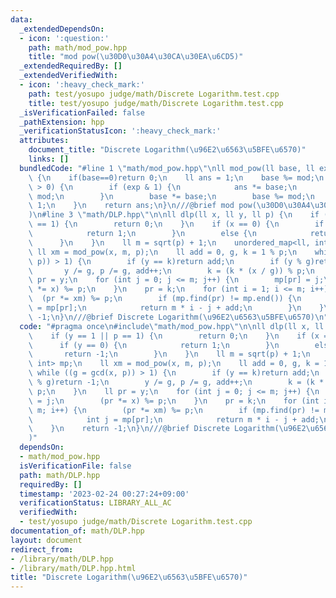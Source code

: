 ```yaml
---
data:
  _extendedDependsOn:
  - icon: ':question:'
    path: math/mod_pow.hpp
    title: "mod pow(\u30D0\u30A4\u30CA\u30EA\u6CD5)"
  _extendedRequiredBy: []
  _extendedVerifiedWith:
  - icon: ':heavy_check_mark:'
    path: test/yosupo judge/math/Discrete Logarithm.test.cpp
    title: test/yosupo judge/math/Discrete Logarithm.test.cpp
  _isVerificationFailed: false
  _pathExtension: hpp
  _verificationStatusIcon: ':heavy_check_mark:'
  attributes:
    document_title: "Discrete Logarithm(\u96E2\u6563\u5BFE\u6570)"
    links: []
  bundledCode: "#line 1 \"math/mod_pow.hpp\"\nll mod_pow(ll base, ll exp, ll mod)\
    \ {\n    if(base==0)return 0;\n    ll ans = 1;\n    base %= mod;\n    while (exp\
    \ > 0) {\n        if (exp & 1) {\n            ans *= base;\n            ans %=\
    \ mod;\n        }\n        base *= base;\n        base %= mod;\n        exp >>=\
    \ 1;\n    }\n    return ans;\n}\n///@brief mod pow(\u30D0\u30A4\u30CA\u30EA\u6CD5\
    )\n#line 3 \"math/DLP.hpp\"\n\nll dlp(ll x, ll y, ll p) {\n    if (y == 1 || p\
    \ == 1) {\n        return 0;\n    }\n    if (x == 0) {\n        if (y == 0) {\n\
    \            return 1;\n        }\n        else {\n            return -1;\n  \
    \      }\n    }\n    ll m = sqrt(p) + 1;\n    unordered_map<ll, int> mp;\n   \
    \ ll xm = mod_pow(x, m, p);\n    ll add = 0, g, k = 1 % p;\n    while ((g = gcd(x,\
    \ p)) > 1) {\n        if (y == k)return add;\n        if (y % g)return -1;\n \
    \       y /= g, p /= g, add++;\n        k = (k * (x / g)) % p;\n    }\n    ll\
    \ pr = y;\n    for (int j = 0; j <= m; j++) {\n        mp[pr] = j;\n        (pr\
    \ *= x) %= p;\n    }\n    pr = k;\n    for (int i = 1; i <= m; i++) {\n      \
    \  (pr *= xm) %= p;\n        if (mp.find(pr) != mp.end()) {\n            int j\
    \ = mp[pr];\n            return m * i - j + add;\n        }\n    }\n    return\
    \ -1;\n}\n///@brief Discrete Logarithm(\u96E2\u6563\u5BFE\u6570)\n"
  code: "#pragma once\n#include\"math/mod_pow.hpp\"\n\nll dlp(ll x, ll y, ll p) {\n\
    \    if (y == 1 || p == 1) {\n        return 0;\n    }\n    if (x == 0) {\n  \
    \      if (y == 0) {\n            return 1;\n        }\n        else {\n     \
    \       return -1;\n        }\n    }\n    ll m = sqrt(p) + 1;\n    unordered_map<ll,\
    \ int> mp;\n    ll xm = mod_pow(x, m, p);\n    ll add = 0, g, k = 1 % p;\n   \
    \ while ((g = gcd(x, p)) > 1) {\n        if (y == k)return add;\n        if (y\
    \ % g)return -1;\n        y /= g, p /= g, add++;\n        k = (k * (x / g)) %\
    \ p;\n    }\n    ll pr = y;\n    for (int j = 0; j <= m; j++) {\n        mp[pr]\
    \ = j;\n        (pr *= x) %= p;\n    }\n    pr = k;\n    for (int i = 1; i <=\
    \ m; i++) {\n        (pr *= xm) %= p;\n        if (mp.find(pr) != mp.end()) {\n\
    \            int j = mp[pr];\n            return m * i - j + add;\n        }\n\
    \    }\n    return -1;\n}\n///@brief Discrete Logarithm(\u96E2\u6563\u5BFE\u6570\
    )"
  dependsOn:
  - math/mod_pow.hpp
  isVerificationFile: false
  path: math/DLP.hpp
  requiredBy: []
  timestamp: '2023-02-24 00:27:24+09:00'
  verificationStatus: LIBRARY_ALL_AC
  verifiedWith:
  - test/yosupo judge/math/Discrete Logarithm.test.cpp
documentation_of: math/DLP.hpp
layout: document
redirect_from:
- /library/math/DLP.hpp
- /library/math/DLP.hpp.html
title: "Discrete Logarithm(\u96E2\u6563\u5BFE\u6570)"
---
```

